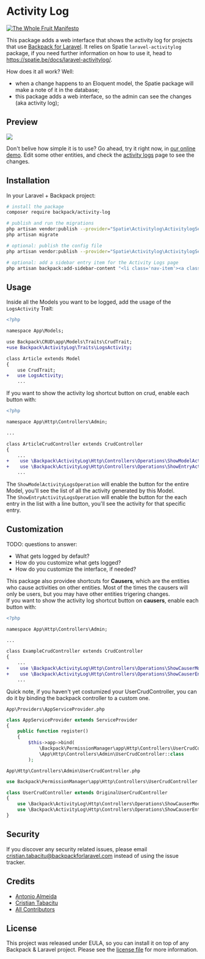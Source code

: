# Activity Log

[![The Whole Fruit Manifesto](https://img.shields.io/badge/writing%20standard-the%20whole%20fruit-brightgreen)](https://github.com/the-whole-fruit/manifesto)

This package adds a web interface that shows the activity log for projects that use [Backpack for Laravel](https://backpackforlaravel.com/). It relies on Spatie `laravel-activitylog` package, if you need further information on how to use it, head to https://spatie.be/docs/laravel-activitylog/.

How does it all work? Well:
- when a change happens to an Eloquent model, the Spatie package will make a note of it in the database;
- this package adds a web interface, so the admin can see the changes (aka activity log);

## Preview

![](https://user-images.githubusercontent.com/1032474/205863022-827f3248-a9f3-4d05-896f-5fa7a40227be.gif)

Don't belive how simple it is to use? Go ahead, try it right now, in [our online demo](https://demo.backpackforlaravel.com/admin/activity-log).  Edit some other entities, and check the [activity logs](https://demo.backpackforlaravel.com/admin/activity-log) page to see the changes.

## Installation

In your Laravel + Backpack project:

```bash
# install the package
composer require backpack/activity-log

# publish and run the migrations
php artisan vendor:publish --provider="Spatie\Activitylog\ActivitylogServiceProvider" --tag="activitylog-migrations"
php artisan migrate

# optional: publish the config file
php artisan vendor:publish --provider="Spatie\Activitylog\ActivitylogServiceProvider" --tag="activitylog-config"

# optional: add a sidebar entry item for the Activity Logs page
php artisan backpack:add-sidebar-content "<li class='nav-item'><a class='nav-link' href='{{ backpack_url('activity-log') }}'><i class='nav-icon la la-stream'></i> Activity Logs</a></li>"
```

## Usage

Inside all the Models you want to be logged, add the usage of the `LogsActivity` Trait:

```diff
<?php

namespace App\Models;

use Backpack\CRUD\app\Models\Traits\CrudTrait;
+use Backpack\ActivityLog\Traits\LogsActivity;

class Article extends Model
{
    use CrudTrait;
+   use LogsActivity;
    ...
```

If you want to show the activity log shortcut button on crud, enable each button with:

```diff
<?php

namespace App\Http\Controllers\Admin;

...

class ArticleCrudController extends CrudController
{
    ...
+    use \Backpack\ActivityLog\Http\Controllers\Operations\ShowModelActivityLogsOperation;
+    use \Backpack\ActivityLog\Http\Controllers\Operations\ShowEntryActivityLogsOperation;
    ...
```

The `ShowModelActivityLogsOperation` will enable the button for the entire Model, you'll see the list of all the activity generated by this Model.  
The `ShowEntryActivityLogsOperation` will enable the button for the each entry in the list with a line button, you'll see the activity for that specific entry.

## Customization

TODO: questions to answer:
- What gets logged by default?
- How do you customize what gets logged?
- How do you customize the interface, if needed?

This package also providee shortcuts for **Causers**, which are the entities who cause activities on other entities. Most of the times the causers will only be users, but you may have other entities trigering changes.  
If you want to show the activity log shortcut button on **causers**, enable each button with:

```diff
<?php

namespace App\Http\Controllers\Admin;

...

class ExampleCrudController extends CrudController
{
    ...
+    use \Backpack\ActivityLog\Http\Controllers\Operations\ShowCauserModelActivityLogsOperation;
+    use \Backpack\ActivityLog\Http\Controllers\Operations\ShowCauserEntryActivityLogsOperation;
    ...
```

Quick note, if you haven't yet costumized your UserCrudController, you can do it by binding the backpack controller to a custom one.


`App\Providers\AppServiceProvider.php`
```php
class AppServiceProvider extends ServiceProvider
{
    public function register()
    {
        $this->app->bind(
            \Backpack\PermissionManager\app\Http\Controllers\UserCrudController::class,
            \App\Http\Controllers\Admin\UserCrudController::class
        );
```

`App\Http\Controllers\Admin\UserCrudController.php`
```php
use Backpack\PermissionManager\app\Http\Controllers\UserCrudController as OriginalUserCrudController;

class UserCrudController extends OriginalUserCrudController
{
    use \Backpack\ActivityLog\Http\Controllers\Operations\ShowCauserModelActivityLogsOperation;
    use \Backpack\ActivityLog\Http\Controllers\Operations\ShowCauserEntryActivityLogsOperation;
}
```

## Security

If you discover any security related issues, please email cristian.tabacitu@backpackforlaravel.com instead of using the issue tracker.

## Credits

- [Antonio Almeida](https://github.com/promatik)
- [Cristian Tabacitu](https://github.com/tabacitu)
- [All Contributors][link-contributors]

## License

This project was released under EULA, so you can install it on top of any Backpack & Laravel project. Please see the [license file](license.md) for more information. 

[ico-version]: https://img.shields.io/packagist/v/backpack/activity-log.svg?style=flat-square
[ico-downloads]: https://img.shields.io/packagist/dt/backpack/activity-log.svg?style=flat-square
[link-author]: https://github.com/backpack
[link-contributors]: ../../contributors

